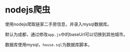 # nodejs爬虫

使用nodejs爬取链家二手房信息，并录入mysql数据库。

默认为成都，通过修改`app.js`中的baseUrl可以切换到其他城市。

数据库使用mysql，`house.sql`为数据库脚本。